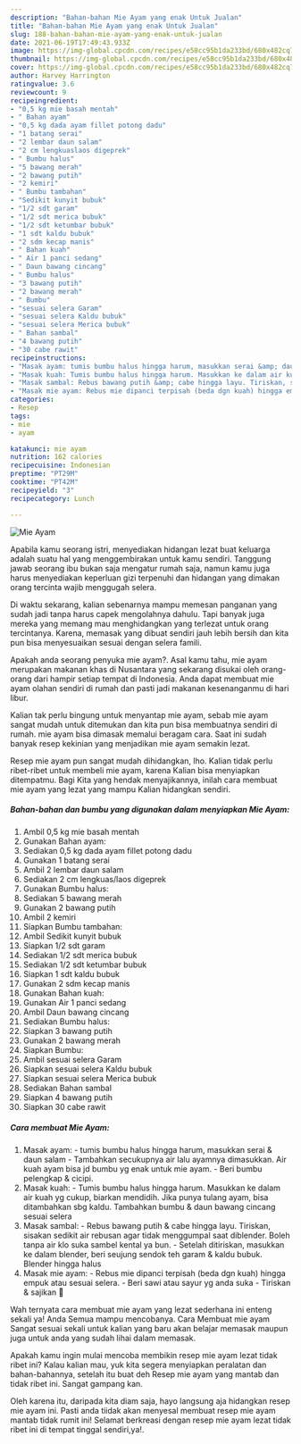 ```yaml
---
description: "Bahan-bahan Mie Ayam yang enak Untuk Jualan"
title: "Bahan-bahan Mie Ayam yang enak Untuk Jualan"
slug: 188-bahan-bahan-mie-ayam-yang-enak-untuk-jualan
date: 2021-06-19T17:49:43.933Z
image: https://img-global.cpcdn.com/recipes/e58cc95b1da233bd/680x482cq70/mie-ayam-foto-resep-utama.jpg
thumbnail: https://img-global.cpcdn.com/recipes/e58cc95b1da233bd/680x482cq70/mie-ayam-foto-resep-utama.jpg
cover: https://img-global.cpcdn.com/recipes/e58cc95b1da233bd/680x482cq70/mie-ayam-foto-resep-utama.jpg
author: Harvey Harrington
ratingvalue: 3.6
reviewcount: 9
recipeingredient:
- "0,5 kg mie basah mentah"
- " Bahan ayam"
- "0,5 kg dada ayam fillet potong dadu"
- "1 batang serai"
- "2 lembar daun salam"
- "2 cm lengkuaslaos digeprek"
- " Bumbu halus"
- "5 bawang merah"
- "2 bawang putih"
- "2 kemiri"
- " Bumbu tambahan"
- "Sedikit kunyit bubuk"
- "1/2 sdt garam"
- "1/2 sdt merica bubuk"
- "1/2 sdt ketumbar bubuk"
- "1 sdt kaldu bubuk"
- "2 sdm kecap manis"
- " Bahan kuah"
- " Air 1 panci sedang"
- " Daun bawang cincang"
- " Bumbu halus"
- "3 bawang putih"
- "2 bawang merah"
- " Bumbu"
- "sesuai selera Garam"
- "sesuai selera Kaldu bubuk"
- "sesuai selera Merica bubuk"
- " Bahan sambal"
- "4 bawang putih"
- "30 cabe rawit"
recipeinstructions:
- "Masak ayam: tumis bumbu halus hingga harum, masukkan serai &amp; daun salam Tambahkan secukupnya air lalu ayamnya dimasukkan. Air kuah ayam bisa jd bumbu yg enak untuk mie ayam.  Beri bumbu pelengkap &amp; cicipi."
- "Masak kuah: Tumis bumbu halus hingga harum. Masukkan ke dalam air kuah yg cukup, biarkan mendidih. Jika punya tulang ayam, bisa ditambahkan sbg kaldu. Tambahkan bumbu &amp; daun bawang cincang sesuai selera"
- "Masak sambal: Rebus bawang putih &amp; cabe hingga layu. Tiriskan, sisakan sedikit air rebusan agar tidak menggumpal saat diblender. Boleh tanpa air klo suka sambel kental ya bun.  Setelah ditiriskan, masukkan ke dalam blender, beri seujung sendok teh garam &amp; kaldu bubuk. Blender hingga halus"
- "Masak mie ayam: Rebus mie dipanci terpisah (beda dgn kuah) hingga empuk atau sesuai selera. Beri sawi atau sayur yg anda suka Tiriskan &amp; sajikan 🥰"
categories:
- Resep
tags:
- mie
- ayam

katakunci: mie ayam 
nutrition: 162 calories
recipecuisine: Indonesian
preptime: "PT29M"
cooktime: "PT42M"
recipeyield: "3"
recipecategory: Lunch

---
```



![Mie Ayam](https://img-global.cpcdn.com/recipes/e58cc95b1da233bd/680x482cq70/mie-ayam-foto-resep-utama.jpg)

Apabila kamu seorang istri, menyediakan hidangan lezat buat keluarga adalah suatu hal yang menggembirakan untuk kamu sendiri. Tanggung jawab seorang ibu bukan saja mengatur rumah saja, namun kamu juga harus menyediakan keperluan gizi terpenuhi dan hidangan yang dimakan orang tercinta wajib menggugah selera.

Di waktu  sekarang, kalian sebenarnya mampu memesan panganan yang sudah jadi tanpa harus capek mengolahnya dahulu. Tapi banyak juga mereka yang memang mau menghidangkan yang terlezat untuk orang tercintanya. Karena, memasak yang dibuat sendiri jauh lebih bersih dan kita pun bisa menyesuaikan sesuai dengan selera famili. 



Apakah anda seorang penyuka mie ayam?. Asal kamu tahu, mie ayam merupakan makanan khas di Nusantara yang sekarang disukai oleh orang-orang dari hampir setiap tempat di Indonesia. Anda dapat membuat mie ayam olahan sendiri di rumah dan pasti jadi makanan kesenanganmu di hari libur.

Kalian tak perlu bingung untuk menyantap mie ayam, sebab mie ayam sangat mudah untuk ditemukan dan kita pun bisa membuatnya sendiri di rumah. mie ayam bisa dimasak memalui beragam cara. Saat ini sudah banyak resep kekinian yang menjadikan mie ayam semakin lezat.

Resep mie ayam pun sangat mudah dihidangkan, lho. Kalian tidak perlu ribet-ribet untuk membeli mie ayam, karena Kalian bisa menyiapkan ditempatmu. Bagi Kita yang hendak menyajikannya, inilah cara membuat mie ayam yang lezat yang mampu Kalian hidangkan sendiri.

<!--inarticleads1-->

##### Bahan-bahan dan bumbu yang digunakan dalam menyiapkan Mie Ayam:

1. Ambil 0,5 kg mie basah mentah
1. Gunakan  Bahan ayam:
1. Sediakan 0,5 kg dada ayam fillet potong dadu
1. Gunakan 1 batang serai
1. Ambil 2 lembar daun salam
1. Sediakan 2 cm lengkuas/laos digeprek
1. Gunakan  Bumbu halus:
1. Sediakan 5 bawang merah
1. Gunakan 2 bawang putih
1. Ambil 2 kemiri
1. Siapkan  Bumbu tambahan:
1. Ambil Sedikit kunyit bubuk
1. Siapkan 1/2 sdt garam
1. Sediakan 1/2 sdt merica bubuk
1. Sediakan 1/2 sdt ketumbar bubuk
1. Siapkan 1 sdt kaldu bubuk
1. Gunakan 2 sdm kecap manis
1. Gunakan  Bahan kuah:
1. Gunakan  Air 1 panci sedang
1. Ambil  Daun bawang cincang
1. Sediakan  Bumbu halus:
1. Siapkan 3 bawang putih
1. Gunakan 2 bawang merah
1. Siapkan  Bumbu:
1. Ambil sesuai selera Garam
1. Siapkan sesuai selera Kaldu bubuk
1. Siapkan sesuai selera Merica bubuk
1. Sediakan  Bahan sambal
1. Siapkan 4 bawang putih
1. Siapkan 30 cabe rawit




<!--inarticleads2-->

##### Cara membuat Mie Ayam:

1. Masak ayam: - tumis bumbu halus hingga harum, masukkan serai &amp; daun salam - Tambahkan secukupnya air lalu ayamnya dimasukkan. Air kuah ayam bisa jd bumbu yg enak untuk mie ayam.  - Beri bumbu pelengkap &amp; cicipi.
1. Masak kuah: - Tumis bumbu halus hingga harum. Masukkan ke dalam air kuah yg cukup, biarkan mendidih. Jika punya tulang ayam, bisa ditambahkan sbg kaldu. Tambahkan bumbu &amp; daun bawang cincang sesuai selera
1. Masak sambal: - Rebus bawang putih &amp; cabe hingga layu. Tiriskan, sisakan sedikit air rebusan agar tidak menggumpal saat diblender. Boleh tanpa air klo suka sambel kental ya bun.  - Setelah ditiriskan, masukkan ke dalam blender, beri seujung sendok teh garam &amp; kaldu bubuk. Blender hingga halus
1. Masak mie ayam: - Rebus mie dipanci terpisah (beda dgn kuah) hingga empuk atau sesuai selera. - Beri sawi atau sayur yg anda suka - Tiriskan &amp; sajikan 🥰




Wah ternyata cara membuat mie ayam yang lezat sederhana ini enteng sekali ya! Anda Semua mampu mencobanya. Cara Membuat mie ayam Sangat sesuai sekali untuk kalian yang baru akan belajar memasak maupun juga untuk anda yang sudah lihai dalam memasak.

Apakah kamu ingin mulai mencoba membikin resep mie ayam lezat tidak ribet ini? Kalau kalian mau, yuk kita segera menyiapkan peralatan dan bahan-bahannya, setelah itu buat deh Resep mie ayam yang mantab dan tidak ribet ini. Sangat gampang kan. 

Oleh karena itu, daripada kita diam saja, hayo langsung aja hidangkan resep mie ayam ini. Pasti anda tiidak akan menyesal membuat resep mie ayam mantab tidak rumit ini! Selamat berkreasi dengan resep mie ayam lezat tidak ribet ini di tempat tinggal sendiri,ya!.

